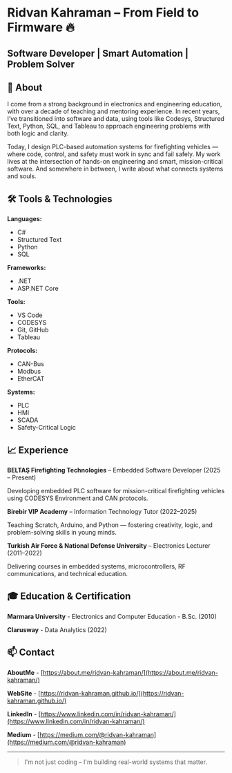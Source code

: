 # Ridvan Kahraman – From Field to Firmware 🔥
## Software Developer | Smart Automation | Problem Solver


## 🎯 About

I come from a strong background in electronics and engineering education, with over a decade of teaching and mentoring experience. In recent years, I’ve transitioned into software and data, using tools like Codesys, Structured Text, Python, SQL, and Tableau to approach engineering problems with both logic and clarity.

Today, I design PLC-based automation systems for firefighting vehicles — where code, control, and safety must work in sync and fail safely. My work lives at the intersection of hands-on engineering and smart, mission-critical software. And somewhere in between, I write about what connects systems and souls.


## 🛠️ Tools & Technologies

**Languages:**  
- C#  
- Structured Text  
- Python  
- SQL  

**Frameworks:**  
- .NET  
- ASP.NET Core  

**Tools:**  
- VS Code  
- CODESYS  
- Git, GitHub  
- Tableau  

**Protocols:**  
- CAN-Bus  
- Modbus  
- EtherCAT  

**Systems:**  
- PLC  
- HMI  
- SCADA  
- Safety-Critical Logic

## 📈 Experience

**BELTAŞ Firefighting Technologies** – Embedded Software Developer (2025 – Present)

Developing embedded PLC software for mission-critical firefighting vehicles using CODESYS Environment and CAN protocols.


**Birebir VIP Academy** – Information Technology Tutor (2022–2025)

Teaching Scratch, Arduino, and Python — fostering creativity, logic, and problem-solving skills in young minds.


**Turkish Air Force & National Defense University** – Electronics Lecturer (2011–2022)

Delivering courses in embedded systems, microcontrollers, RF communications, and technical education.



## 🎓 Education & Certification

**Marmara University** - Electronics and Computer Education - B.Sc. (2010)

**Clarusway** - Data Analytics (2022)


## 📫 Contact

**AboutMe**  - [https://about.me/ridvan-kahraman/](https://about.me/ridvan-kahraman/)

**WebSite**   - [https://ridvan-kahraman.github.io/](https://ridvan-kahraman.github.io/)

**LinkedIn**  - [https://www.linkedin.com/in/ridvan-kahraman/](https://www.linkedin.com/in/ridvan-kahraman/)

**Medium**    - [https://medium.com/@ridvan-kahraman](https://medium.com/@ridvan-kahraman)


---

> I'm not just coding – I'm building real-world systems that matter.
